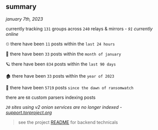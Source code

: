 
## summary
_january 7th, 2023_

currently tracking `131` groups across `240` relays & mirrors - _`91` currently online_

⏲ there have been `11` posts within the `last 24 hours`

🦈 there have been `33` posts within the `month of january`

🪐 there have been `834` posts within the `last 90 days`

🏚 there have been `33` posts within the `year of 2023`

🦕 there have been `5719` posts `since the dawn of ransomwatch`

there are `68` custom parsers indexing posts

_`20` sites using v2 onion services are no longer indexed - [support.torproject.org](https://support.torproject.org/onionservices/v2-deprecation/)_

> see the project [README](https://github.com/joshhighet/ransomwatch#ransomwatch--) for backend technicals
